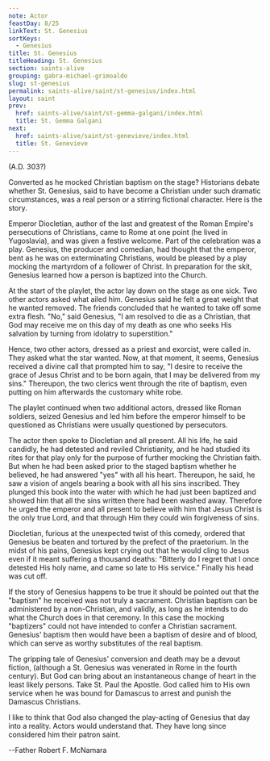 ```yaml
---
note: Actor
feastDay: 8/25
linkText: St. Genesius
sortKeys:
  - Genesius
title: St. Genesius
titleHeading: St. Genesius
section: saints-alive
grouping: gabra-michael-grimoaldo
slug: st-genesius
permalink: saints-alive/saint/st-genesius/index.html
layout: saint
prev:
  href: saints-alive/saint/st-gemma-galgani/index.html
  title: St. Gemma Galgani
next:
  href: saints-alive/saint/st-genevieve/index.html
  title: St. Genevieve
---
```

(A.D. 303?)

Converted as he mocked Christian baptism on the stage? Historians debate whether St. Genesius, said to have become a Christian under such dramatic circumstances, was a real person or a stirring fictional character. Here is the story.

Emperor Diocletian, author of the last and greatest of the Roman Empire's persecutions of Christians, came to Rome at one point (he lived in Yugoslavia), and was given a festive welcome. Part of the celebration was a play. Genesius, the producer and comedian, had thought that the emperor, bent as he was on exterminating Christians, would be pleased by a play mocking the martyrdom of a follower of Christ. In preparation for the skit, Genesius learned how a person is baptized into the Church.

At the start of the playlet, the actor lay down on the stage as one sick. Two other actors asked what ailed him. Genesius said he felt a great weight that he wanted removed. The friends concluded that he wanted to take off some extra flesh. "No," said Genesius, "I am resolved to die as a Christian, that God may receive me on this day of my death as one who seeks His salvation by turning from idolatry to superstition."

Hence, two other actors, dressed as a priest and exorcist, were called in. They asked what the star wanted. Now, at that moment, it seems, Genesius received a divine call that prompted him to say, "I desire to receive the grace of Jesus Christ and to be born again, that I may be delivered from my sins." Thereupon, the two clerics went through the rite of baptism, even putting on him afterwards the customary white robe.

The playlet continued when two additional actors, dressed like Roman soldiers, seized Genesius and led him before the emperor himself to be questioned as Christians were usually questioned by persecutors.

The actor then spoke to Diocletian and all present. All his life, he said candidly, he had detested and reviled Christianity, and he had studied its rites for that play only for the purpose of further mocking the Christian faith. But when he had been asked prior to the staged baptism whether he believed, he had answered "yes" with all his heart. Thereupon, he said, he saw a vision of angels bearing a book with all his sins inscribed. They plunged this book into the water with which he had just been baptized and showed him that all the sins written there had been washed away. Therefore he urged the emperor and all present to believe with him that Jesus Christ is the only true Lord, and that through Him they could win forgiveness of sins.

Diocletian, furious at the unexpected twist of this comedy, ordered that Genesius be beaten and tortured by the prefect of the praetorium. In the midst of his pains, Genesius kept crying out that he would cling to Jesus even if it meant suffering a thousand deaths: "Bitterly do I regret that I once detested His holy name, and came so late to His service." Finally his head was cut off.

If the story of Genesius happens to be true it should be pointed out that the "baptism" he received was not truly a sacrament. Christian baptism can be administered by a non-Christian, and validly, as long as he intends to do what the Church does in that ceremony. In this case the mocking "baptizers" could not have intended to confer a Christian sacrament. Genesius' baptism then would have been a baptism of desire and of blood, which can serve as worthy substitutes of the real baptism.

The gripping tale of Genesius' conversion and death may be a devout fiction, (although a St. Genesius was venerated in Rome in the fourth century). But God can bring about an instantaneous change of heart in the least likely persons. Take St. Paul the Apostle. God called him to His own service when he was bound for Damascus to arrest and punish the Damascus Christians.

I like to think that God also changed the play-acting of Genesius that day into a reality. Actors would understand that. They have long since considered him their patron saint.

\--Father Robert F. McNamara